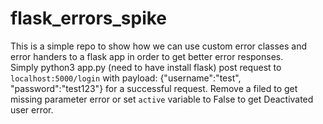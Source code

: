 # flask_errors_spike

This is a simple repo to show how we can use custom error classes and error handers to a flask app in order to get better error responses.  
Simply python3 app.py (need to have install flask)
post request to `localhost:5000/login` with payload: {"username":"test", "password":"test123"} for a successful request. Remove a filed to get missing parameter error or set `active` variable to False to get Deactivated user error.
